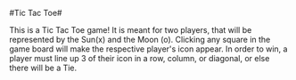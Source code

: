 #Tic Tac Toe#


This is a Tic Tac Toe game! It is meant for two players, 
that will be represented by the Sun(x) and the Moon (o). 
Clicking any square in the game board will make the respective player's icon appear. 
In order to win, a player must line up 3 of their icon 
in a row, column, or diagonal, or else there will be a Tie.
